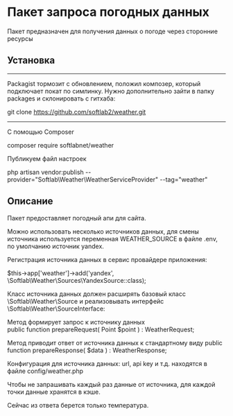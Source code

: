 # Пакет запроса погодных данных

Пакет предназначен для получения данных о погоде через сторонние ресурсы

## Установка

*******
Packagist тормозит с обновлением, положил композер, который подключает покат по симлинку.
Нужно дополнительно зайти в папку packages и склонировать с гитхаба:

git clone https://github.com/softlab2/weather.git

*******


С помощью Composer

composer require softlabnet/weather

Публикуем файл настроек

php artisan vendor:publish --provider="Softlab\Weather\WeatherServiceProvider" --tag="weather"

## Описание

Пакет предоставляет погодный апи для сайта.

Можно использовать несколько источников данных, для смены источника
используется переменная WEATHER_SOURCE в файле .env, по умолчанию источник yandex.

Регистрация источника данных в сервис провайдере приложения:

$this->app['weather']->add('yandex', \Softlab\Weather\Sources\YandexSource::class);

Класс источника данных должен расширять базовый класс \Softlab\Weather\Source
и реализовывать интерфейс \Softlab\Weather\SourceInterface:

   Метод формирует запрос к источнику данных    
    public function prepareRequest( Point $point ) : WeatherRequest;

  Метод приводит ответ от источника данных к стандартному виду
    public function prepareResponse( $data ) : WeatherResponse;

Конфигурация для источника данных: url, api key и т.д. находятся в файле config/weather.php

Чтобы не запрашивать каждый раз данные от источника, для каждой точки данные хранятся в кэше.

Сейчас из ответа берется только температура.



